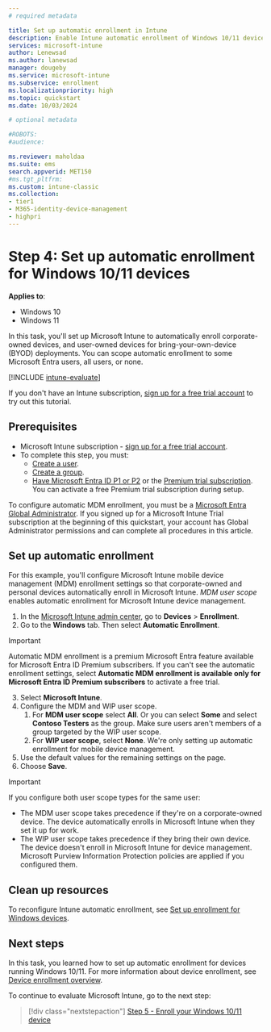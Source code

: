 ```yaml
---
# required metadata

title: Set up automatic enrollment in Intune
description: Enable Intune automatic enrollment of Windows 10/11 devices that join or register with your Microsoft Entra ID. 
services: microsoft-intune
author: Lenewsad
ms.author: lanewsad
manager: dougeby
ms.service: microsoft-intune
ms.subservice: enrollment
ms.localizationpriority: high
ms.topic: quickstart
ms.date: 10/03/2024

# optional metadata

#ROBOTS:
#audience:

ms.reviewer: maholdaa
ms.suite: ems
search.appverid: MET150
#ms.tgt_pltfrm:
ms.custom: intune-classic
ms.collection:
- tier1
- M365-identity-device-management
- highpri
---
```


# Step 4: Set up automatic enrollment for Windows 10/11 devices  

**Applies to**:

- Windows 10  
- Windows 11  

In this task, you'll set up Microsoft Intune to automatically enroll corporate-owned devices, and user-owned devices for bring-your-own-device (BYOD) deployments. You can scope automatic enrollment to some Microsoft Entra users, all users, or none. 

[!INCLUDE [intune-evaluate](../includes/intune-evaluate.md)]

If you don't have an Intune subscription, [sign up for a free trial account](../fundamentals/free-trial-sign-up.md) to try out this tutorial. 

## Prerequisites 

- Microsoft Intune subscription - [sign up for a free trial account](../fundamentals/free-trial-sign-up.md).
- To complete this step, you must:  
  - [Create a user](../fundamentals/quickstart-create-user.md).  
  - [Create a group](../fundamentals/quickstart-create-group.md).
  - [Have Microsoft Entra ID P1 or P2](/azure/active-directory/active-directory-get-started-premium) or the [Premium trial subscription](https://go.microsoft.com/fwlink/?LinkID=816845). You can activate a free Premium trial subscription during setup.  

To configure automatic MDM enrollment, you must be a [Microsoft Entra Global Administrator](/entra/identity/role-based-access-control/permissions-reference#global-administrator). If you signed up for a Microsoft Intune Trial subscription at the beginning of this quickstart, your account has Global Administrator permissions and can complete all procedures in this article.  

## Set up automatic enrollment  

For this example, you'll configure Microsoft Intune mobile device management (MDM) enrollment settings so that corporate-owned and personal devices automatically enroll in Microsoft Intune. *MDM user scope* enables automatic enrollment for Microsoft Intune device management. 

1. In the [Microsoft Intune admin center](https://go.microsoft.com/fwlink/?linkid=2109431), go to **Devices** > **Enrollment**.     
2. Go to the **Windows** tab. Then select **Automatic Enrollment**.  

> [!IMPORTANT]
>  Automatic MDM enrollment is a premium Microsoft Entra feature available for Microsoft Entra ID Premium subscribers. If you can't see the automatic enrollment settings, select **Automatic MDM enrollment is available only for Microsoft Entra ID Premium subscribers** to activate a free trial.   
 
3. Select **Microsoft Intune**.   
4. Configure the MDM and WIP user scope.   
   1. For **MDM user scope** select **All**. Or you can select **Some** and select **Contoso Testers** as the group. Make sure users aren't members of a group targeted by the WIP user scope.     
   2. For **WIP user scope**, select **None**. We're only setting up automatic enrollment for mobile device management. 
5. Use the default values for the remaining settings on the page.    
6. Choose **Save**.  

>[!IMPORTANT]
> If you configure both user scope types for the same user:
> - The MDM user scope takes precedence if they're on a corporate-owned device. The device automatically enrolls in Microsoft Intune when they set it up for work.  
> - The WIP user scope takes precedence if they bring their own device. The device doesn't enroll in Microsoft Intune for device management. Microsoft Purview Information Protection policies are applied if you configured them. 

## Clean up resources  

To reconfigure Intune automatic enrollment, see [Set up enrollment for Windows devices](windows-enroll.md).  

## Next steps  

In this task, you learned how to set up automatic enrollment for devices running Windows 10/11. For more information about device enrollment, see [Device enrollment overview](../fundamentals/deployment-guide-enrollment.md).  

To continue to evaluate Microsoft Intune, go to the next step:

> [!div class="nextstepaction"]
> [Step 5 - Enroll your Windows 10/11 device](quickstart-enroll-windows-device.md)  
